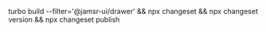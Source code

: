 turbo build --filter='@jamsr-ui/drawer' && npx changeset && npx changeset version && npx changeset publish
